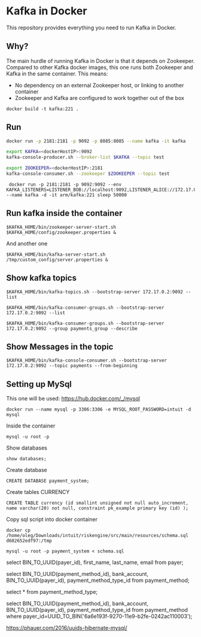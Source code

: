 Kafka in Docker
===

This repository provides everything you need to run Kafka in Docker.


Why?
---
The main hurdle of running Kafka in Docker is that it depends on Zookeeper.
Compared to other Kafka docker images, this one runs both Zookeeper and Kafka
in the same container. This means:

* No dependency on an external Zookeeper host, or linking to another container
* Zookeeper and Kafka are configured to work together out of the box

```
docker build -t kafka:221 .
```

Run
---

```bash
docker run -p 2181:2181 -p 9092 -p 8085:8085 --name kafka -it kafka
```

```bash
export KAFKA=<dockerHostIP>:9092
kafka-console-producer.sh --broker-list $KAFKA --topic test
```

```bash
export ZOOKEEPER=<dockerHostIP>:2181
kafka-console-consumer.sh --zookeeper $ZOOKEEPER --topic test
```
```
 docker run -p 2181:2181 -p 9092:9092 --env KAFKA_LISTENERS=LISTENER_BOB://localhost:9092,LISTENER_ALICE://172.17.0.1:9092 --name kafka -d -it arm/kafka:221 sleep 50000
```


## Run kafka inside the container
```
$KAFKA_HOME/bin/zookeeper-server-start.sh $KAFKA_HOME/config/zookeeper.properties &
```
And another one
```
$KAFKA_HOME/bin/kafka-server-start.sh /tmp/custom_config/server.properties &
```


## Show kafka topics
```
$KAFKA_HOME/bin/kafka-topics.sh --bootstrap-server 172.17.0.2:9092 --list 

$KAFKA_HOME/bin/kafka-consumer-groups.sh --bootstrap-server 172.17.0.2:9092 --list

$KAFKA_HOME/bin/kafka-consumer-groups.sh --bootstrap-server 172.17.0.2:9092 --group payments_group --describe

```

## Show Messages in the topic
```
$KAFKA_HOME/bin/kafka-console-consumer.sh --bootstrap-server 172.17.0.2:9092 --topic payments --from-beginning
```

## Setting up MySql
This one will be used: https://hub.docker.com/_/mysql
```
docker run --name mysql -p 3306:3306 -e MYSQL_ROOT_PASSWORD=intuit -d mysql
```

Inside the container
```
mysql -u root -p
```

Show databases
```
show databases;
```

Create database
```
CREATE DATABASE payment_system;
```

Create tables
CURRENCY
```
CREATE TABLE currency (id smallint unsigned not null auto_increment, name varchar(20) not null, constraint pk_example primary key (id) );
```

Copy sql script into docker container
```
docker cp /home/oleg/Downloads/intuit/riskengine/src/main/resources/schema.sql d602652edf97:/tmp
```
```
mysql -u root -p payment_system < schema.sql
```

select BIN_TO_UUID(payer_id), first_name, last_name, email from payer;

select BIN_TO_UUID(payment_method_id), bank_account, BIN_TO_UUID(payer_id), payment_method_type_id from payment_method;

select * from payment_method_type;

select BIN_TO_UUID(payment_method_id), bank_account, BIN_TO_UUID(payer_id), payment_method_type_id from payment_method where payer_id=UUID_TO_BIN('6a6e193f-9270-11e9-b2fe-0242ac110003');

https://phauer.com/2016/uuids-hibernate-mysql/
